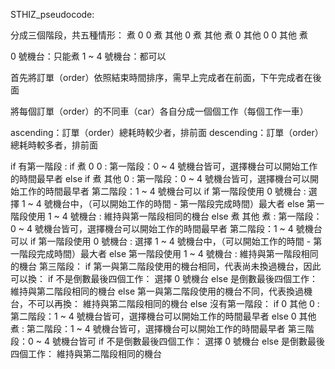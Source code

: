 STHIZ_pseudocode:

分成三個階段，共五種情形：
煮 0 0
煮 其他 0
煮 其他 煮
0 其他 0
0 其他 煮

0 號機台：只能煮
1 ~ 4 號機台：都可以

首先將訂單（order）依照結束時間排序，需早上完成者在前面，下午完成者在後面

將每個訂單（order）的不同車（car）各自分成一個個工作（每個工作一車）

ascending：訂單（order）總耗時較少者，排前面
descending：訂單（order）總耗時較多者，排前面

if 有第一階段 :
    if 煮 0 0 :
        第一階段：0 ~ 4 號機台皆可，選擇機台可以開始工作的時間最早者
    else if 煮 其他 0 :
        第一階段：0 ~ 4 號機台皆可，選擇機台可以開始工作的時間最早者
        第二階段：1 ~ 4 號機台可以
            if 第一階段使用 0 號機台 :
                選擇 1 ~ 4 號機台中，（可以開始工作的時間 - 第一階段完成時間）最大者
            else 第一階段使用 1 ~ 4 號機台 :
                維持與第一階段相同的機台
    else 煮 其他 煮 :
        第一階段：0 ~ 4 號機台皆可，選擇機台可以開始工作的時間最早者
        第二階段：1 ~ 4 號機台可以
            if 第一階段使用 0 號機台 :
                選擇 1 ~ 4 號機台中，（可以開始工作的時間 - 第一階段完成時間）最大者
            else 第一階段使用 1 ~ 4 號機台 :
                維持與第一階段相同的機台
        第三階段：
            if 第一與第二階段使用的機台相同，代表尚未換過機台，因此可以換：
                if 不是倒數最後四個工作：
                    選擇 0 號機台
                else 是倒數最後四個工作：
                    維持與第二階段相同的機台
            else 第一與第二階段使用的機台不同，代表換過機台，不可以再換：
                維持與第二階段相同的機台
else 沒有第一階段：
    if 0 其他 0 :
        第二階段：1 ~ 4 號機台皆可，選擇機台可以開始工作的時間最早者
    else 0 其他 煮 :
        第二階段：1 ~ 4 號機台皆可，選擇機台可以開始工作的時間最早者
        第三階段：0 ~ 4 號機台皆可
            if 不是倒數最後四個工作：
                選擇 0 號機台
            else 是倒數最後四個工作：
                維持與第二階段相同的機台





